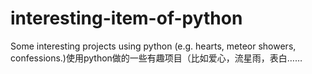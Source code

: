 # interesting-item-of-python
Some interesting projects using python (e.g. hearts, meteor showers, confessions.)使用python做的一些有趣项目（比如爱心，流星雨，表白……
